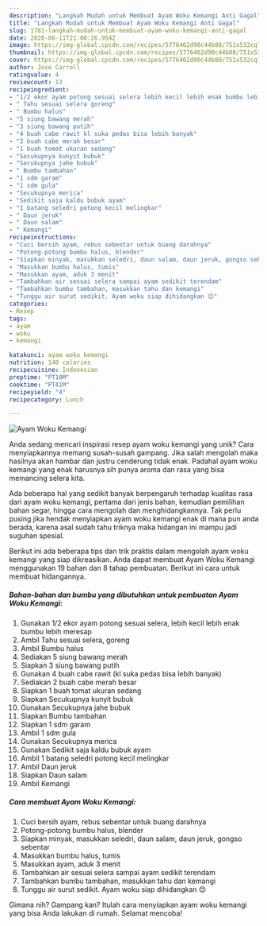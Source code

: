 ```yaml
---
description: "Langkah Mudah untuk Membuat Ayam Woku Kemangi Anti Gagal"
title: "Langkah Mudah untuk Membuat Ayam Woku Kemangi Anti Gagal"
slug: 1781-langkah-mudah-untuk-membuat-ayam-woku-kemangi-anti-gagal
date: 2020-08-11T21:00:26.954Z
image: https://img-global.cpcdn.com/recipes/5776462d90c44b88/751x532cq70/ayam-woku-kemangi-foto-resep-utama.jpg
thumbnail: https://img-global.cpcdn.com/recipes/5776462d90c44b88/751x532cq70/ayam-woku-kemangi-foto-resep-utama.jpg
cover: https://img-global.cpcdn.com/recipes/5776462d90c44b88/751x532cq70/ayam-woku-kemangi-foto-resep-utama.jpg
author: Jose Carroll
ratingvalue: 4
reviewcount: 13
recipeingredient:
- "1/2 ekor ayam potong sesuai selera lebih kecil lebih enak bumbu lebih meresap"
- " Tahu sesuai selera goreng"
- " Bumbu halus"
- "5 siung bawang merah"
- "3 siung bawang putih"
- "4 buah cabe rawit kl suka pedas bisa lebih banyak"
- "2 buah cabe merah besar"
- "1 buah tomat ukuran sedang"
- "Secukupnya kunyit bubuk"
- "Secukupnya jahe bubuk"
- " Bumbu tambahan"
- "1 sdm garam"
- "1 sdm gula"
- "Secukupnya merica"
- "Sedikit saja kaldu bubuk ayam"
- "1 batang seledri potong kecil melingkar"
- " Daun jeruk"
- " Daun salam"
- " Kemangi"
recipeinstructions:
- "Cuci bersih ayam, rebus sebentar untuk buang darahnya"
- "Potong-potong bumbu halus, blender"
- "Siapkan minyak, masukkan seledri, daun salam, daun jeruk, gongso sebentar"
- "Masukkan bumbu halus, tumis"
- "Masukkan ayam, aduk 3 menit"
- "Tambahkan air sesuai selera sampai ayam sedikit terendam"
- "Tambahkan bumbu tambahan, masukkan tahu dan kemangi"
- "Tunggu air surut sedikit. Ayam woku siap dihidangkan 😊"
categories:
- Resep
tags:
- ayam
- woku
- kemangi

katakunci: ayam woku kemangi 
nutrition: 140 calories
recipecuisine: Indonesian
preptime: "PT10M"
cooktime: "PT41M"
recipeyield: "4"
recipecategory: Lunch

---
```



![Ayam Woku Kemangi](https://img-global.cpcdn.com/recipes/5776462d90c44b88/751x532cq70/ayam-woku-kemangi-foto-resep-utama.jpg)

Anda sedang mencari inspirasi resep ayam woku kemangi yang unik? Cara menyiapkannya memang susah-susah gampang. Jika salah mengolah maka hasilnya akan hambar dan justru cenderung tidak enak. Padahal ayam woku kemangi yang enak harusnya sih punya aroma dan rasa yang bisa memancing selera kita.

Ada beberapa hal yang sedikit banyak berpengaruh terhadap kualitas rasa dari ayam woku kemangi, pertama dari jenis bahan, kemudian pemilihan bahan segar, hingga cara mengolah dan menghidangkannya. Tak perlu pusing jika hendak menyiapkan ayam woku kemangi enak di mana pun anda berada, karena asal sudah tahu triknya maka hidangan ini mampu jadi suguhan spesial.




Berikut ini ada beberapa tips dan trik praktis dalam mengolah ayam woku kemangi yang siap dikreasikan. Anda dapat membuat Ayam Woku Kemangi menggunakan 19 bahan dan 8 tahap pembuatan. Berikut ini cara untuk membuat hidangannya.

<!--inarticleads1-->

##### Bahan-bahan dan bumbu yang dibutuhkan untuk pembuatan Ayam Woku Kemangi:

1. Gunakan 1/2 ekor ayam potong sesuai selera, lebih kecil lebih enak bumbu lebih meresap
1. Ambil  Tahu sesuai selera, goreng
1. Ambil  Bumbu halus
1. Sediakan 5 siung bawang merah
1. Siapkan 3 siung bawang putih
1. Gunakan 4 buah cabe rawit (kl suka pedas bisa lebih banyak)
1. Sediakan 2 buah cabe merah besar
1. Siapkan 1 buah tomat ukuran sedang
1. Siapkan Secukupnya kunyit bubuk
1. Gunakan Secukupnya jahe bubuk
1. Siapkan  Bumbu tambahan
1. Siapkan 1 sdm garam
1. Ambil 1 sdm gula
1. Gunakan Secukupnya merica
1. Gunakan Sedikit saja kaldu bubuk ayam
1. Ambil 1 batang seledri potong kecil melingkar
1. Ambil  Daun jeruk
1. Siapkan  Daun salam
1. Ambil  Kemangi




<!--inarticleads2-->

##### Cara membuat Ayam Woku Kemangi:

1. Cuci bersih ayam, rebus sebentar untuk buang darahnya
1. Potong-potong bumbu halus, blender
1. Siapkan minyak, masukkan seledri, daun salam, daun jeruk, gongso sebentar
1. Masukkan bumbu halus, tumis
1. Masukkan ayam, aduk 3 menit
1. Tambahkan air sesuai selera sampai ayam sedikit terendam
1. Tambahkan bumbu tambahan, masukkan tahu dan kemangi
1. Tunggu air surut sedikit. Ayam woku siap dihidangkan 😊




Gimana nih? Gampang kan? Itulah cara menyiapkan ayam woku kemangi yang bisa Anda lakukan di rumah. Selamat mencoba!

